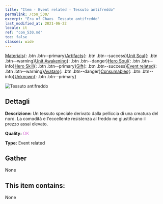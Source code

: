 ```yaml
---
title: "Item - Event related - Tessuto antifreddo"
permalink: /con_530/
excerpt: "Era of Chaos  Tessuto antifreddo"
last_modified_at: 2021-06-22
locale: it
ref: "con_530.md"
toc: false
classes: wide
---
```

 [Materials](/ItemsIT/){: .btn .btn--primary}[Artifacts](/ItemsIT/Artifacts/){: .btn .btn--success}[Unit Soul](/ItemsIT/UnitSoul/){: .btn .btn--warning}[Unit Awakening](/ItemsIT/UnitAwakening/){: .btn .btn--danger}[Hero Soul](/ItemsIT/HeroSoul/){: .btn .btn--info}[Hero Skill](/ItemsIT/HeroSkill/){: .btn .btn--primary}[Gift](/ItemsIT/Gift/){: .btn .btn--success}[Event related](/ItemsIT/Events/){: .btn .btn--warning}[Avatars](/ItemsIT/Avatars/){: .btn .btn--danger}[Consumables](/ItemsIT/Consumables/){: .btn .btn--info}[Unknown](/ItemsIT/Unknown/){: .btn .btn--primary}

 ![Tessuto antifreddo](/images/t/i_10016.png)

## Dettagli
 **Descrizione:** Un tessuto speciale derivato dalla pelliccia di una creatura del nord. La comodità e l'eccellente resistenza al freddo ne giustificano il prezzo assai elevato.

 **Quality:** <span style="color: #DA70D6">OK</span>

 **Type:** Event related

## Gather

  None

## This item contains:

  None


